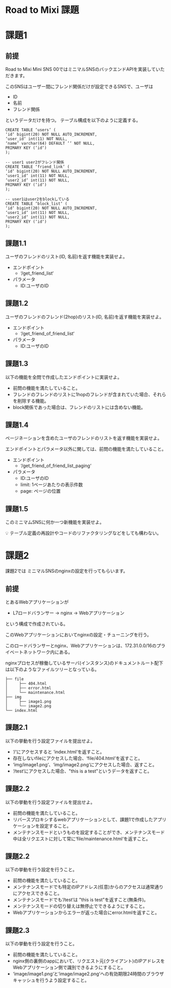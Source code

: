 # Road to Mixi 課題

# 課題1
## 前提
Road to Mixi Mini SNS 00ではミニマルSNSのバックエンドAPIを実装していただきます。

このSNSはユーザー間にフレンド関係だけが設定できるSNSで、ユーザは

* ID
* 名前
* フレンド関係

というデータだけを持つ。 テーブル構成を以下のように定義する。

```
CREATE TABLE ‘users‘ (
‘id‘ bigint(20) NOT NULL AUTO_INCREMENT,
‘user_id‘ int(11) NOT NULL,
‘name‘ varchar(64) DEFAULT ’’ NOT NULL,
PRIMARY KEY (‘id‘)
);

-- user1 user2がフレンド関係
CREATE TABLE ‘friend_link‘ (
‘id‘ bigint(20) NOT NULL AUTO_INCREMENT,
‘user1_id‘ int(11) NOT NULL,
‘user2_id‘ int(11) NOT NULL,
PRIMARY KEY (‘id‘)
);

-- user1はuser2をblockしている
CREATE TABLE ‘block_list‘ (
‘id‘ bigint(20) NOT NULL AUTO_INCREMENT,
‘user1_id‘ int(11) NOT NULL,
‘user2_id‘ int(11) NOT NULL,
PRIMARY KEY (‘id‘)
);
```

## 課題1.1

ユーザのフレンドのリスト(ID, 名前)を返す機能を実装せよ。

* エンドポイント
    * ‘/get_friend_list‘
* パラメータ
    * ID:ユーザのID

## 課題1.2

ユーザのフレンドのフレンド(2hop)のリスト(ID, 名前)を返す機能を実装せよ。

* エンドポイント
    * ‘/get_friend_of_friend_list‘
* パラメータ
    * ID:ユーザのID

## 課題1.3

以下の機能を全問で作成したエンドポイントに実装せよ。

* 前問の機能を満たしていること。
* フレンドのフレンドのリストに1hopのフレンドが含まれていた場合、それらを削除する機能。
* block関係であった場合は、フレンドのリストには含めない機能。

## 課題1.4

ページネーションを含めたユーザのフレンドのリストを返す機能を実装せよ。

エンドポイントとパラメータ以外に関しては、前問の機能を満たしていること。

* エンドポイント
    * ‘/get_friend_of_friend_list_paging‘
* パラメータ
    * ID:ユーザのID
    * limit: 1ページあたりの表示件数
    * page: ページの位置

## 課題1.5

このミニマムSNSに何か一つ新機能を実装せよ。

:bulb: テーブル定義の再設計やコードのリファクタリングなどをしても構わない。

# 課題2

課題2では ミニマルSNSのnginxの設定を行ってもらいます。


## 前提

とあるWebアプリケーションが

* L7ロードバランサー -> nginx -> Webアプリケーション

という構成で作成されている。

このWebアプリケーションにおいてnginxの設定・チューニングを行う。

このロードバランサーとnginx、Webアプリケーションは、172.31.0.0/16のプライベートネットワーク内にある。

nginxプロセスが稼働しているサーバ(インスタンス)のドキュメントルート配下は以下のようなファイルツリーとなっている。

```
├── file
│     ├── 404.html
│     ├── error.html
│     └── maintenance.html
├── img
│     ├── image1.png
│     └── image2.png
└── index.html
```

## 課題2.1

以下の挙動を行う設定ファイルを提出せよ。

* ‘/‘にアクセスすると ‘index.html‘を返すこと。
* 存在しないfileにアクセスした場合、‘file/404.html‘を返すこと。
* ‘img/image1.png‘、‘img/image2.png‘にアクセスした場合、返すこと。
* ‘/test‘にアクセスした場合、"this is a test"というデータを返すこと。

## 課題2.2

以下の挙動を行う設定ファイルを提出せよ。

* 前問の機能を満たしていること。
* リバースプロキシするwebアプリケーションとして、課題1で作成したアプリケーションを設定すること。
* メンテナンスモードというものを設定することができ、メンテナンスモード中は全リクエストに対して常に‘file/maintenance.html‘を返すこと。

## 課題2.2

以下の挙動を行う設定を行うこと。

* 前問の機能を満たしていること。
* メンテナンスモードでも特定のIPアドレス(任意)からのアクセスは通常通りにアクセスできること。
* メンテナンスモードでも‘/test‘は "this is test"を返すこと(無条件)。
* メンテナンスモードの切り替えは無停止でできるようにすること。
* Webアプリケーションからエラーが返った場合にerror.htmlを返すこと。

## 課題2.3

以下の挙動を行う設定を行うこと。

* 前問の機能を満たしていること。
* nginx側の裏側のappにおいて、リクエスト元(クライアント)のIPアドレスをWebアプリケーション側で識別できるようにすること。
* ‘image/image1.png‘と‘image/image2.png‘への有効期限24時間のブラウザキャッシュを行うよう設定すること。

